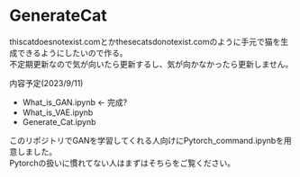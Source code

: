 # GenerateCat
thiscatdoesnotexist.comとかthesecatsdonotexist.comのように手元で猫を生成できるようにしたいので作る。<br>
不定期更新なので気が向いたら更新するし、気が向かなかったら更新しません。<br>

内容予定(2023/9/11)<br>
- What_is_GAN.ipynb <- 完成?<br>
- What_is_VAE.ipynb<br>
- Generate_Cat.ipynb<br>

このリポジトリでGANを学習してくれる人向けにPytorch_command.ipynbを用意しました。<br>
Pytorchの扱いに慣れてない人はまずはそちらをご覧ください。<br>
